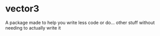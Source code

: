 # vector3
A package made to help you write less code or do... other stuff without needing to actually write it
